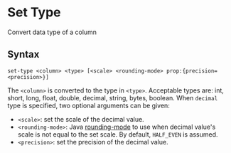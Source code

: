 # Set Type

Convert data type of a column 

## Syntax
```
set-type <column> <type> [<scale> <rounding-mode> prop:{precision=<precision>}]
```
The `<column>` is converted to the type in `<type>`.
Acceptable types are: int, short, long, float, double, decimal, string, bytes, boolean.
When `decimal` type is specified, two optional arguments can be given:
- `<scale>`: set the scale of the decimal value. 
- `<rounding-mode>`: Java [rounding-mode](https://docs.oracle.com/javase/7/docs/api/java/math/RoundingMode.html) 
to use when decimal value's scale is not equal to the set scale. By default, `HALF_EVEN` is assumed.
- `<precision>`: set the precision of the decimal value.